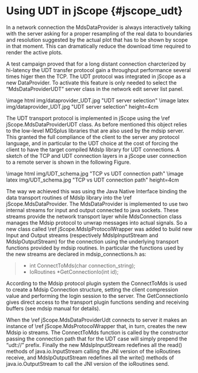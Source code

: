 
Using UDT in jScope                                               {#jscope_udt}
===================

In a network connection the MdsDataProvider is always interactively talking
with the server asking for a proper resampling of the real data to boundaries
and resolution suggested by the actual plot that has to be shown by scope in
that moment. This can dramatically reduce the download time required to render
the active plots. 

A test campaign proved that for a long distant connection charcterized by
hi-latency the UDT transfer protocol gain a throughput performance several
times higer then the TCP. The UDT protocol was integrated in jScope as a new
DataProvider. To activate this feature is only needed to select the
“MdsDataProviderUDT” server class in the network edit server list panel.

\image html img/dataprovider_UDT.jpg "UDT server selection"
\image latex img/dataprovider_UDT.jpg "UDT server selection" height=4cm


The UDT transport protocol is implemented in jScope using the \ref
jScope.MdsDataProviderUDT class. As before mentioned this object relies to the
low-level MDSplus libraries that are also used by the mdsip server. This
granted the full compliance of the client to the server any protocol language,
and in particular to the UDT choice at the cost of forcing the client to have
the target compiled MdsIp library for UDT connections. A sketch of the TCP and
UDT connection layers in a jScope user connection to a remote server is shown
in the following Figure.


\image html img/UDT_schema.jpg "TCP vs UDT connection path"
\image latex img/UDT_schema.jpg "TCP vs UDT connection path" height=4cm

The way we achieved this was using the Java Native Interface binding the data
transport routines of MdsIp library into the \ref jScope.MdsDataProvider. The
MdsDataProvider is implemented to use two internal streams for input and output
connected to java sockets. These streams provide the network transport layer
while MdsConnection class manages the Mdsip protocol to unwrap messages into
actual signals. So a new class called \ref jScope.MdsIpProtocolWrapper was
added to build new Input and Output streams (respectively MdsIpInputStream and
MdsIpOutputStream) for the connection using the underlying transport functions
provided by mdsip routines. In particular the functions used by the new streams
are declared in mdsip_connections.h as:

> 
> * int ConnectToMds(char connection_string); 
> * IoRoutines *GetConnectionIo(int id);
>

According to the Mdsip protocol plugin system the ConnectToMds is used to
create a Mdsip Connection structure, setting the client compression value and
performing the login session to the server. The GetConnectionIo gives direct
access to the transport plugin functions sending and receiving buffers (see
mdsip manual for details).


When the \ref jScope.MdsDataProviderUdt connects to server it makes an instance
of \ref jScope.MdsProtocolWrapper that, in turn, creates the new Mdsip io
streams. The ConnectToMds function is called by the constructor passing the
connection path that for the UDT case will simply prepend the “udt://” prefix.
Finally the new MdsIpInputStream redefines all the read() methods of
java.io.InputStream calling the JNI version of the ioRoutines receive, and
MdsIpOutputStream redefines all the write() methods of java.io.OutputStream to
call the JNI version of the ioRoutines send.
